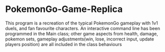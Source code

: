 # PokemonGo-Game-Replica
This program is a recreation of the typical PokemonGo gameplay with 1v1 duels, and fan favourite characters. An interactive command line has been programmed in the Main class; other game aspects from health, damage, pokemon sets, gameplay adjustments(win, lose, incorrect input, update players position) are all included in the class behaviours
